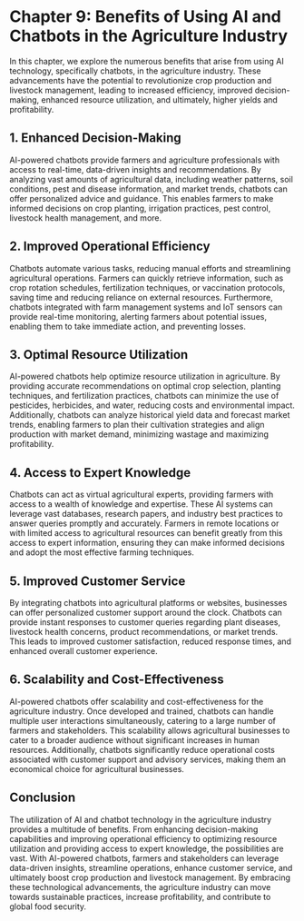Chapter 9: Benefits of Using AI and Chatbots in the Agriculture Industry
========================================================================

In this chapter, we explore the numerous benefits that arise from using AI technology, specifically chatbots, in the agriculture industry. These advancements have the potential to revolutionize crop production and livestock management, leading to increased efficiency, improved decision-making, enhanced resource utilization, and ultimately, higher yields and profitability.

**1. Enhanced Decision-Making**
-------------------------------

AI-powered chatbots provide farmers and agriculture professionals with access to real-time, data-driven insights and recommendations. By analyzing vast amounts of agricultural data, including weather patterns, soil conditions, pest and disease information, and market trends, chatbots can offer personalized advice and guidance. This enables farmers to make informed decisions on crop planting, irrigation practices, pest control, livestock health management, and more.

**2. Improved Operational Efficiency**
--------------------------------------

Chatbots automate various tasks, reducing manual efforts and streamlining agricultural operations. Farmers can quickly retrieve information, such as crop rotation schedules, fertilization techniques, or vaccination protocols, saving time and reducing reliance on external resources. Furthermore, chatbots integrated with farm management systems and IoT sensors can provide real-time monitoring, alerting farmers about potential issues, enabling them to take immediate action, and preventing losses.

**3. Optimal Resource Utilization**
-----------------------------------

AI-powered chatbots help optimize resource utilization in agriculture. By providing accurate recommendations on optimal crop selection, planting techniques, and fertilization practices, chatbots can minimize the use of pesticides, herbicides, and water, reducing costs and environmental impact. Additionally, chatbots can analyze historical yield data and forecast market trends, enabling farmers to plan their cultivation strategies and align production with market demand, minimizing wastage and maximizing profitability.

**4. Access to Expert Knowledge**
---------------------------------

Chatbots can act as virtual agricultural experts, providing farmers with access to a wealth of knowledge and expertise. These AI systems can leverage vast databases, research papers, and industry best practices to answer queries promptly and accurately. Farmers in remote locations or with limited access to agricultural resources can benefit greatly from this access to expert information, ensuring they can make informed decisions and adopt the most effective farming techniques.

**5. Improved Customer Service**
--------------------------------

By integrating chatbots into agricultural platforms or websites, businesses can offer personalized customer support around the clock. Chatbots can provide instant responses to customer queries regarding plant diseases, livestock health concerns, product recommendations, or market trends. This leads to improved customer satisfaction, reduced response times, and enhanced overall customer experience.

**6. Scalability and Cost-Effectiveness**
-----------------------------------------

AI-powered chatbots offer scalability and cost-effectiveness for the agriculture industry. Once developed and trained, chatbots can handle multiple user interactions simultaneously, catering to a large number of farmers and stakeholders. This scalability allows agricultural businesses to cater to a broader audience without significant increases in human resources. Additionally, chatbots significantly reduce operational costs associated with customer support and advisory services, making them an economical choice for agricultural businesses.

**Conclusion**
--------------

The utilization of AI and chatbot technology in the agriculture industry provides a multitude of benefits. From enhancing decision-making capabilities and improving operational efficiency to optimizing resource utilization and providing access to expert knowledge, the possibilities are vast. With AI-powered chatbots, farmers and stakeholders can leverage data-driven insights, streamline operations, enhance customer service, and ultimately boost crop production and livestock management. By embracing these technological advancements, the agriculture industry can move towards sustainable practices, increase profitability, and contribute to global food security.
